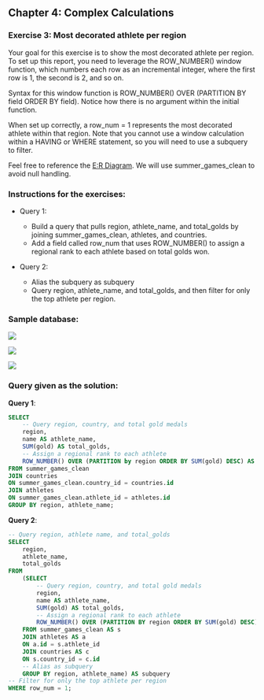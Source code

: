 ## Chapter 4: Complex Calculations
### Exercise 3: Most decorated athlete per region
Your goal for this exercise is to show the most decorated athlete per region. To set up this report, you need to leverage the ROW_NUMBER() window function, which numbers each row as an incremental integer, where the first row is 1, the second is 2, and so on.

Syntax for this window function is ROW_NUMBER() OVER (PARTITION BY field ORDER BY field). Notice how there is no argument within the initial function.

When set up correctly, a row_num = 1 represents the most decorated athlete within that region. Note that you cannot use a window calculation within a HAVING or WHERE statement, so you will need to use a subquery to filter.

Feel free to reference the [E:R Diagram](https://assets.datacamp.com/production/repositories/3815/datasets/ed6586166b9158f3bc66814cb40b059ace13667d/ER_diagram_pdf.png). We will use summer_games_clean to avoid null handling.

### Instructions for the exercises: 
- Query 1: 
    - Build a query that pulls region, athlete_name, and total_golds by joining summer_games_clean, athletes, and countries.
    - Add a field called row_num that uses ROW_NUMBER() to assign a regional rank to each athlete based on total golds won.

- Query 2: 
    - Alias the subquery as subquery
    - Query region, athlete_name, and total_golds, and then filter for only the top athlete per region.

### Sample database:

![](https://camo.githubusercontent.com/2eeb4b9f8be1109ec87e0da6ca16ff85bc57b21a/68747470733a2f2f692e6962622e636f2f7462364b7274672f436170747572652d342e706e67)

![](https://i.ibb.co/tp7VpVd/Capture-1.png)

![](https://camo.githubusercontent.com/b031568d9ac99edddb3aed1263ebf10ac3098e61/68747470733a2f2f692e6962622e636f2f646d56564668312f436170747572652d322e706e67)

### Query given as the solution: 
**Query 1**:
```sql
SELECT 
	-- Query region, country, and total gold medals
	region, 
    name AS athlete_name, 
    SUM(gold) AS total_golds,
    -- Assign a regional rank to each athlete
    ROW_NUMBER() OVER (PARTITION by region ORDER BY SUM(gold) DESC) AS row_num
FROM summer_games_clean 
JOIN countries
ON summer_games_clean.country_id = countries.id
JOIN athletes
ON summer_games_clean.athlete_id = athletes.id
GROUP BY region, athlete_name;
```
**Query 2**:
```sql
-- Query region, athlete name, and total_golds
SELECT 
	region,
    athlete_name,
    total_golds
FROM
    (SELECT 
        -- Query region, country, and total gold medals
        region, 
        name AS athlete_name, 
        SUM(gold) AS total_golds,
        -- Assign a regional rank to each athlete
        ROW_NUMBER() OVER (PARTITION BY region ORDER BY SUM(gold) DESC) AS row_num
    FROM summer_games_clean AS s
    JOIN athletes AS a
    ON a.id = s.athlete_id
    JOIN countries AS c
    ON s.country_id = c.id
    -- Alias as subquery
    GROUP BY region, athlete_name) AS subquery
-- Filter for only the top athlete per region
WHERE row_num = 1;
```